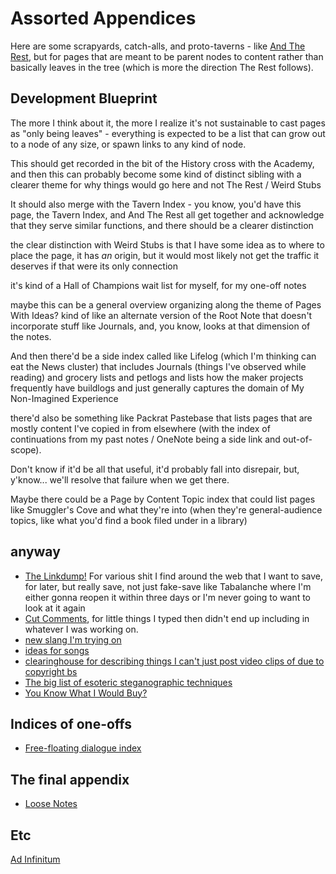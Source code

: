# Assorted Appendices

Here are some scrapyards, catch-alls, and proto-taverns - like [And The Rest](fd071a93-8373-4adc-84c6-ae781c7d0442.md), but for pages that are meant to be parent nodes to content rather than basically leaves in the tree (which is more the direction The Rest follows).

## Development Blueprint

The more I think about it, the more I realize it's not sustainable to cast pages as "only being leaves" - everything is expected to be a list that can grow out to a node of any size, or spawn links to any kind of node.

This should get recorded in the bit of the History cross with the Academy, and then this can probably become some kind of distinct sibling with a clearer theme for why things would go here and not The Rest / Weird Stubs

It should also merge with the Tavern Index - you know, you'd have this page, the Tavern Index, and And The Rest all get together and acknowledge that they serve similar functions, and there should be a clearer distinction

the clear distinction with Weird Stubs is that I have some idea as to where to place the page, it has *an* origin, but it would most likely not get the traffic it deserves if that were its only connection

it's kind of a Hall of Champions wait list for myself, for my one-off notes

maybe this can be a general overview organizing along the theme of Pages With Ideas? kind of like an alternate version of the Root Note that doesn't incorporate stuff like Journals, and, you know, looks at that dimension of the notes.

And then there'd be a side index called like Lifelog (which I'm thinking can eat the News cluster) that includes Journals (things I've observed while reading) and grocery lists and petlogs and lists how the maker projects frequently have buildlogs and just generally captures the domain of My Non-Imagined Experience

there'd also be something like Packrat Pastebase that lists pages that are mostly content I've copied in from elsewhere (with the index of continuations from my past notes / OneNote being a side link and out-of-scope).

Don't know if it'd be all that useful, it'd probably fall into disrepair, but, y'know... we'll resolve that failure when we get there.

Maybe there could be a Page by Content Topic index that could list pages like Smuggler's Cove and what they're into (when they're general-audience topics, like what you'd find a book filed under in a library)

## anyway

- [The Linkdump!][linkdump] For various shit I find around the web that I want to save, for later, but really save, not just fake-save like Tabalanche where I'm either gonna reopen it within three days or I'm never going to want to look at it again
- [Cut Comments][], for little things I typed then didn't end up including in whatever I was working on.
- [new slang I'm trying on][dict]
- [ideas for songs][songs]
- [clearinghouse for describing things I can't just post video clips of due to copyright bs][unlinkable.md]
- [The big list of esoteric steganographic techniques][omnia]
- [You Know What I Would Buy?][YKWIWB]

## Indices of one-offs

- [Free-floating dialogue index][FFDI]

## The final appendix

- [Loose Notes][]

## Etc

[Ad Infinitum][]

[YKWIWB]: 5b4c98b1-656f-405d-8648-b0f70bab95b9.md
[linkdump]: 1337e279-9790-4c24-aeeb-56337c994726.md
[Cut Comments]: ccbde3dc-cf6e-41cf-9634-eccbedc6a2cf.md
[dict]: e24633ec-3701-47a4-abbb-60769c7e5f63.md
[songs]: 3beb8805-9fb7-4a37-804d-efd708d6b16b.md
[unlinkable.md]: 9c9d521c-9254-443f-8627-00bab349928f.md
[Loose Notes]: ff47c3c8-6686-4225-ba27-23f61c604e0d.md
[omnia]: 58d3072a-0670-4bc3-9db2-fca214ca725e.md
[FFDI]: 46859426-4cd3-42b5-8b16-63d65fba20b8.md
[Ad Infinitum]: cb2f6440-d840-46ac-9356-4ac9bc46ab1b.md
